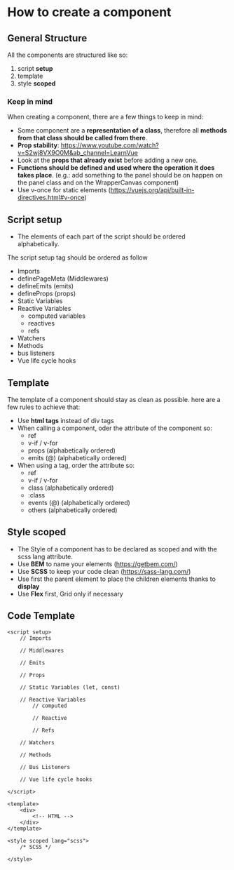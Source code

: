 # How to create a component

## General Structure

All the components are structured like so:
1. script **setup**
2. template
3. style **scoped**


### Keep in mind

When creating a component, there are a few things to keep in mind:
- Some component are a **representation of a class**, therefore all **methods from that class should be called from there**.
- **Prop stability**: https://www.youtube.com/watch?v=S2wj8VX9O0M&ab_channel=LearnVue
- Look at the **props that already exist** before adding a new one.
- **Functions should be defined and used where the operation it does takes place**. (e.g.: add something to the panel should be on happen on the panel class and on the WrapperCanvas component)
- Use v-once for static elements (https://vuejs.org/api/built-in-directives.html#v-once)

## Script setup

- The elements of each part of the script should be ordered alphabetically.

The script setup tag should be ordered as follow

- Imports
- definePageMeta (Middlewares)
- defineEmits (emits)
- defineProps (props)
- Static Variables
- Reactive Variables
  - computed variables
  - reactives
  - refs
- Watchers
- Methods
- bus listeners
- Vue life cycle hooks

## Template

The template of a component should stay as clean as possible. here are a few rules to achieve that:
- Use **html tags** instead of div tags
- When calling a component, oder the attribute of the component so:
  - ref
  - v-if / v-for
  - props (alphabetically ordered)
  - emits (@) (alphabetically ordered)
- When using a tag, order the attribute so:
  - ref
  - v-if / v-for
  - class (alphabetically ordered)
  - :class
  - events (@) (alphabetically ordered)
  - others (alphabetically ordered)

## Style scoped

- The Style of a component has to be declared as scoped and with the scss lang attribute.
- Use **BEM** to name your elements (https://getbem.com/)
- Use **SCSS** to keep your code clean (https://sass-lang.com/)
- Use first the parent element to place the children elements thanks to **display**
- Use **Flex** first, Grid only if necessary

## Code Template

```
<script setup>
    // Imports

    // Middlewares

    // Emits 

    // Props

    // Static Variables (let, const)

    // Reactive Variables
        // computed

        // Reactive

        // Refs
    
    // Watchers

    // Methods

    // Bus Listeners

    // Vue life cycle hooks

</script>

<template>
    <div>
        <!-- HTML -->
    </div>
</template>

<style scoped lang="scss">
    /* SCSS */

</style>
```